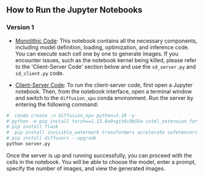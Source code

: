 ## How to Run the Jupyter Notebooks

### Version 1

- [Monolithic Code](./stable_diffusion_text_to_image.ipynb): This notebook contains all the necessary components, including model definition, loading, optimization, and inference code. You can execute each cell one by one to generate images. If you encounter issues, such as the notebook kernel being killed, please refer to the 'Client-Server Code' section below and use the `sd_server.py` and `sd_client.py` code.

- [Client-Server Code](./sd_client_server.ipynb): To run the client-server code, first open a Jupyter notebook. Then, from the notebook interface, open a terminal window and switch to the `diffusion_xpu` conda environment. Run the server by entering the following command:

```bash
#  conda create -n diffusion_xpu python=3.10 -y
# python -m pip install torch==1.13.0a0+git6c9b55e intel_extension_for_pytorch==1.13.120+xpu -f https://developer.intel.com/ipex-whl-stable-xpu
# pip install flask
#  pip install invisible_watermark transformers accelerate safetensors
# pip install diffusers --upgrade
python server.py
```

Once the server is up and running successfully, you can proceed with the cells in the notebook. You will be able to choose the model, enter a prompt, specify the number of images, and view the generated images.
